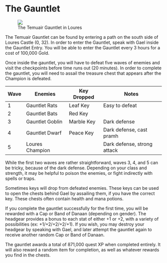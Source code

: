 # The Gauntlet

<figure>
  <img src="../../images/temuair_gauntlet.jpg" />
  <figcaption>The Temuair Gauntlet in Loures</figcaption>
</figure>

The Temuair Gauntlet can be found by entering a path on the south side of Loures Castle (0, 32). In order to enter the Gauntlet, speak with Gael inside the Gauntlet Entry. You will be able to enter the Gauntlet every 3 hours for a cost of 100,000 Gold.

Once inside the gauntlet, you will have to defeat five waves of enemies and visit the checkpoints before time runs out (20 minutes). In order to complete the gauntlet, you will need to assail the treasure chest that appears after the Champion is defeated.

| Wave | Enemies | Key Dropped | Notes | 
| - | - | - | - |
| 1 | Gauntlet Rats | Leaf Key | Easy to defeat |
| 2 | Gauntlet Bats | Red Key |  |
| 3 | Gauntlet Goblin | Marble Key | Dark defense |
| 4 | Gauntlet Dwarf | Peace Key | Dark defense, cast pramh |
| 5 | Loures Champion |  | Dark defense, strong attack |

While the first two waves are rather straightforward, waves 3, 4, and 5 can be tricky, because of the dark defense. Depending on your class and strength, it may be helpful to poison the enemies, or fight indirectly with spells or traps.

Sometimes keys will drop from defeated enemies. These keys can be used to open the chests behind Gael by assailing them, if you have the correct key. These chests often contain health and mana potions.

If you complete the gauntlet successfully for the first time, you will be rewarded with a Cap or Band of Danaan (depending on gender). The headgear provides a bonus to each stat of either +1 or +2, with a variety of possibilities (ex: +1/+2/+2/+2/+1). If you wish, you may destroy your headgear by speaking with Gael, and later attempt the gauntlet again to receive another random Cap or Band of Danaan.

The gauntlet awards a total of 871,000 quest XP when completed entirely. It will also reward a random item for completion, as well as whatever rewards you find in the chests.

